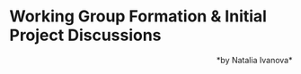 # Working Group Formation & Initial Project Discussions
<p style="text-align:right;"> *by Natalia Ivanova* </p>
